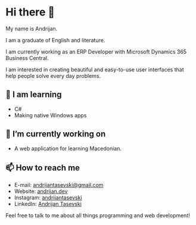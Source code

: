 # Hi there 👋

My name is Andrijan.

I am a graduate of English and literature.

I am currently working as an ERP Developer with Microsoft Dynamics 365 Business Central.

I am interested in creating beautiful and easy-to-use user interfaces that help people solve every day problems.

## 🌱 I am learning

- C#
- Making native Windows apps

## 🔭 I’m currently working on

- A web application for learning Macedonian.

## 📫 How to reach me

- E-mail: andrijantasevski@gmail.com
- Website: [andrijan.dev](https://www.andrijan.dev/)
- Instagram: [andrijantasevski](https://www.instagram.com/andrijantasevski)
- LinkedIn: [Andrijan Tasevski](https://si.linkedin.com/in/andrijan-tasevski-502903225)

Feel free to talk to me about all things programming and web development!

<!--
**andrijantasevski/andrijantasevski** is a ✨ _special_ ✨ repository because its `README.md` (this file) appears on your GitHub profile.

Here are some ideas to get you started:

- 🔭 I’m currently working on ...
- 🌱 I’m currently learning ...
- 👯 I’m looking to collaborate on ...
- 🤔 I’m looking for help with ...
- 💬 Ask me about ...
- 📫 How to reach me: ...
- 😄 Pronouns: ...
- ⚡ Fun fact: ...
-->
